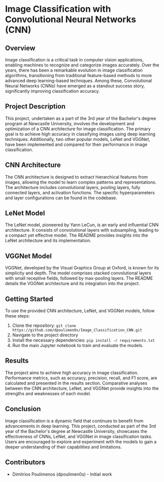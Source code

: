 # Image Classification with Convolutional Neural Networks (CNN)

## Overview

Image classification is a critical task in computer vision applications, enabling machines to recognize and categorize images accurately. Over the years, there has been a remarkable evolution in image classification algorithms, transitioning from traditional feature-based methods to more advanced deep learning-based techniques. Among these, Convolutional Neural Networks (CNNs) have emerged as a standout success story, significantly improving classification accuracy.

## Project Description

This project, undertaken as a part of the 3rd year of the Bachelor's degree program at Newcastle University, involves the development and optimization of a CNN architecture for image classification. The primary goal is to achieve high accuracy in classifying images using deep learning techniques. Additionally, two other popular models, LeNet and VGGNet, have been implemented and compared for their performance in image classification.

## CNN Architecture

The CNN architecture is designed to extract hierarchical features from images, allowing the model to learn complex patterns and representations. The architecture includes convolutional layers, pooling layers, fully connected layers, and activation functions. The specific hyperparameters and layer configurations can be found in the codebase.

## LeNet Model

The LeNet model, pioneered by Yann LeCun, is an early and influential CNN architecture. It consists of convolutional layers with subsampling, leading to a compact yet effective model. The README provides insights into the LeNet architecture and its implementation.

## VGGNet Model

VGGNet, developed by the Visual Graphics Group at Oxford, is known for its simplicity and depth. The model comprises stacked convolutional layers with small receptive fields, followed by max-pooling layers. The README details the VGGNet architecture and its integration into the project.

## Getting Started

To use the provided CNN architecture, LeNet, and VGGNet models, follow these steps:

1. Clone the repository: `git clone https://github.com/dpoulimen0s/Image_Classification_CNN.git`
2. Navigate to the project directory
3. Install the necessary dependencies: `pip install -r requirements.txt`
4. Run the main Jupyter notebook to train and evaluate the models.

## Results

The project aims to achieve high accuracy in image classification. Performance metrics, such as accuracy, precision, recall, and F1 score, are calculated and presented in the results section. Comparative analyses between the CNN architecture, LeNet, and VGGNet provide insights into the strengths and weaknesses of each model.

## Conclusion

Image classification is a dynamic field that continues to benefit from advancements in deep learning. This project, conducted as part of the 3rd year of the Bachelor's degree at Newcastle University, showcases the effectiveness of CNNs, LeNet, and VGGNet in image classification tasks. Users are encouraged to explore and experiment with the models to gain a deeper understanding of their capabilities and limitations.

## Contributors

- Dimitrios Poulimenos (dpoulimen0s) - Initial work
